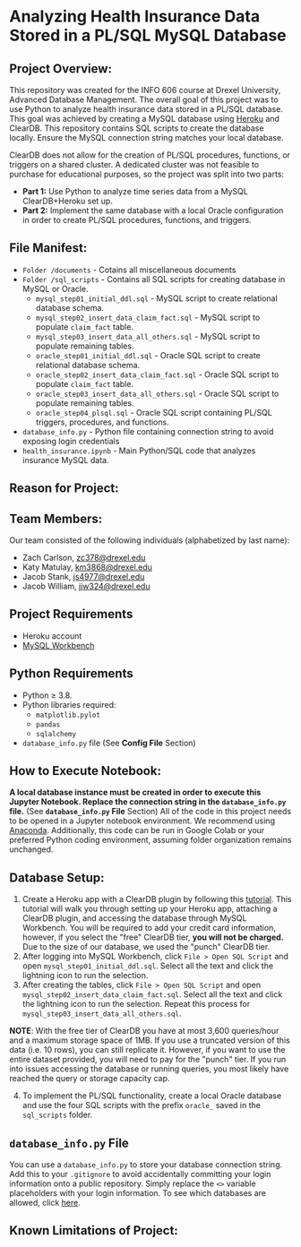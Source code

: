
# Analyzing Health Insurance Data Stored in a PL/SQL MySQL Database

## Project Overview:

This repository was created for the INFO 606 course at Drexel University, Advanced Database Management.  The overall goal of this project was to use Python to analyze health insurance data stored in a PL/SQL database.  This goal was achieved by creating a MySQL database using [Heroku](https://heroku.com) and ClearDB.  This repository contains SQL scripts to create the database locally.  Ensure the MySQL connection string matches your local database.  

ClearDB does not allow for the creation of PL/SQL procedures, functions, or triggers on a shared cluster.  A dedicated cluster was not feasible to purchase for educational purposes, so the project was split into two parts:

- **Part 1:** Use Python to analyze time series data from a MySQL ClearDB+Heroku set up.  
- **Part 2:** Implement the same database with a local Oracle configuration in order to create PL/SQL procedures, functions, and triggers.

## File Manifest: 

- `Folder /documents` - Cotains all miscellaneous documents
- `Folder /sql_scripts` - Contains all SQL scripts for creating database in MySQL or Oracle.
    - `mysql_step01_initial_ddl.sql` - MySQL script to create relational database schema.
    - `mysql_step02_insert_data_claim_fact.sql` - MySQL script to populate `claim_fact` table.
    - `mysql_step03_insert_data_all_others.sql` - MySQL script to populate remaining tables.
    - `oracle_step01_initial_ddl.sql` - Oracle SQL script to create relational database schema.
    - `oracle_step02_insert_data_claim_fact.sql` - Oracle SQL script to populate `claim_fact` table.
    - `oracle_step03_insert_data_all_others.sql` - Oracle SQL script to populate remaining tables.
    - `oracle_step04_plsql.sql` - Oracle SQL script containing PL/SQL triggers, procedures, and functions.
- `database_info.py` - Python file containing connection string to avoid exposing login credentials
- `health_insurance.ipynb` - Main Python/SQL code that analyzes insurance MySQL data.

## Reason for Project:



## Team Members:

Our team consisted of the following individuals (alphabetized by last name): 

- Zach Carlson, zc378@drexel.edu
- Katy Matulay, km3868@drexel.edu
- Jacob Stank, js4977@drexel.edu
- Jacob William, jjw324@drexel.edu

## Project Requirements

- Heroku account
- [MySQL Workbench](https://www.mysql.com/products/workbench/)

## Python Requirements
- Python ≥ 3.8. 
- Python libraries required: 
    - `matplotlib.pylot`
    - `pandas`
    - `sqlalchemy`
 - `database_info.py` file (See **Config File** Section)

## How to Execute Notebook: 

**A local database instance must be created in order to execute this Jupyter Notebook.  Replace the connection string in the `database_info.py` file.** (See **`database_info.py` File** Section)  All of the code in this project needs to be opened in a Jupyter notebook environment. We recommend using [Anaconda](https://www.anaconda.com/products/individual).  Additionally, this code can be run in Google Colab or your preferred Python coding environment, assuming folder organization remains unchanged.

## Database Setup:

1. Create a Heroku app with a ClearDB plugin by following this [tutorial](https://youtu.be/aEm0BN493sU).  This tutorial will walk you through setting up your Heroku app, attaching a ClearDB plugin, and accessing the database through MySQL Workbench.  You will be required to add your credit card information, however, if you select the "free" ClearDB tier, **you will not be charged.**  Due to the size of our database, we used the "punch" ClearDB tier.
2. After logging into MySQL Workbench, click `File > Open SQL Script` and open `mysql_step01_initial_ddl.sql`.  Select all the text and click the lightning icon to run the selection.
3. After creating the tables, click `File > Open SQL Script` and open `mysql_step02_insert_data_claim_fact.sql`.  Select all the text and click the lightning icon to run the selection.  Repeat this process for `mysql_step03_insert_data_all_others.sql`.

**NOTE**:  With the free tier of ClearDB you have at most 3,600 queries/hour and a maximum storage space of 1MB.  If you use a truncated version of this data (i.e. 10 rows), you can still replicate it.  However, if you want to use the entire dataset provided, you will need to pay for the "punch" tier.  If you run into issues accessing the database or running queries, you most likely have reached the query or storage capacity cap.

4. To implement the PL/SQL functionality, create a local Oracle database and use the four SQL scripts with the prefix `oracle_` saved in the `sql_scripts` folder.

## `database_info.py` File

You can use a `database_info.py` to store your database connection string.  Add this to your `.gitignore` to avoid accidentally committing your login information onto a public repository.  Simply replace the `<>` variable placeholders with your login information.  To see which databases are allowed, click [here](https://docs.sqlalchemy.org/en/14/core/engines.html).

## Known Limitations of Project:

